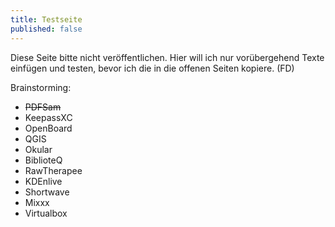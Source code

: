 ```yaml
---
title: Testseite
published: false
---
```


Diese Seite bitte nicht veröffentlichen.
Hier will ich nur vorübergehend Texte einfügen und testen, bevor ich die in die offenen Seiten kopiere. (FD)

Brainstorming:
* ~~PDFSam~~
* KeepassXC
* OpenBoard
* QGIS
* Okular
* BiblioteQ
* RawTherapee
* KDEnlive
* Shortwave
* Mixxx
* Virtualbox